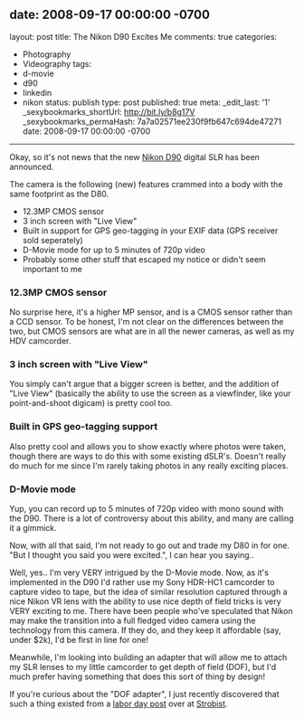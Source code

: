 date: 2008-09-17 00:00:00 -0700
---
layout: post
title: The Nikon D90 Excites Me
comments: true
categories:
- Photography
- Videography
tags:
- d-movie
- d90
- linkedin
- nikon
status: publish
type: post
published: true
meta:
  _edit_last: '1'
  _sexybookmarks_shortUrl: http://bit.ly/b8g17V
  _sexybookmarks_permaHash: 7a7a02571ee230f9fb647c694de47271
date: 2008-09-17 00:00:00 -0700
---
Okay, so it's not news that the new <a href="http://nikonusa.com/Find-Your-Nikon/Product/Digital-SLR/25446/D90.html">Nikon D90</a> digital SLR has been announced.

The camera is the following (new) features crammed into a body with the same footprint as the D80.
<ul>
  <li>12.3MP CMOS sensor</li>
  <li>3 inch screen with "Live View"</li>
  <li>Built in support for GPS geo-tagging in your EXIF data (GPS receiver sold seperately)</li>
  <li>D-Movie mode for up to 5 minutes of 720p video</li>
  <li>Probably some other stuff that escaped my notice or didn't seem important to me</li>
</ul>

<h3>12.3MP CMOS sensor</h3>
No surprise here, it's a higher MP sensor, and is a CMOS sensor rather than a CCD sensor.  To be honest, I'm not clear on the differences between the two, but CMOS sensors are what are in all the newer cameras, as well as my HDV camcorder.

<h3>3 inch screen with "Live View"</h3>
You simply can't argue that a bigger screen is better, and the addition of "Live View" (basically the ability to use the screen as a viewfinder, like your point-and-shoot digicam) is pretty cool too.

<h3>Built in GPS geo-tagging support</h3>
Also pretty cool and allows you to show exactly where photos were taken, though there are ways to do this with some existing dSLR's.  Doesn't really do much for me since I'm rarely taking photos in any really exciting places.

<h3>D-Movie mode</h3>
Yup, you can record up to 5 minutes of 720p video with mono sound with the D90.  There is a lot of controversy about this ability, and many are calling it a gimmick.

Now, with all that said, I'm not ready to go out and trade my D80 in for one.  "But I thought you said you were excited.", I can hear you saying..

Well, yes..  I'm very VERY intrigued by the D-Movie mode.  Now, as it's implemented in the D90 I'd rather use my Sony HDR-HC1 camcorder to capture video to tape, but the idea of similar resolution captured through a nice Nikon VR lens with the ability to use nice depth of field tricks is very VERY exciting to me.  There have been people who've speculated that Nikon may make the transition into a full fledged video camera using the technology from this camera.  If they do, and they keep it affordable (say, under $2k), I'd be first in line for one!

Meanwhile, I'm looking into building an adapter that will allow me to attach my SLR lenses to my little camcorder to get depth of field (DOF), but I'd much prefer having something that does this sort of thing by design!

If you're curious about the "DOF adapter", I just recently discovered that such a thing existed from a <a href="http://strobist.blogspot.com/2008/08/labor-day-weekend-speedlinks.html">labor day post</a> over at <a href="http://www.strobist.blogspot.com/">Strobist</a>.
